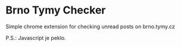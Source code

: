 # Brno Tymy Checker
Simple chrome extension for checking unread posts on brno.tymy.cz

P.S.: Javascript je peklo.
